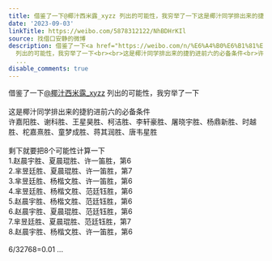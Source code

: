 ```yaml
---
title: 借鉴了一下@椰汁西米露_xyzz 列出的可能性，我穷举了一下这是椰汁同学排出来的捷豹进前六的必备条件许嘉阳胜、谢科胜、王星昊胜、柯洁胜、李轩豪胜、屠晓宇胜、...
date: '2023-09-03'
linkTitle: https://weibo.com/5878312122/NhBDHrKIl
source: 找借口安静的微博
description: 借鉴了一下<a href="https://weibo.com/n/%E6%A4%B0%E6%B1%81%E8%A5%BF%E7%B1%B3%E9%9C%B2_xyzz">@椰汁西米露_xyzz</a>
  列出的可能性，我穷举了一下<br><br>这是椰汁同学排出来的捷豹进前六的必备条件<br>许嘉阳胜、谢科胜、王星昊胜、柯洁胜、李轩豪胜、屠晓宇胜、杨鼎新胜、时越胜、柁嘉熹胜、童梦成胜、蒋其润胜、唐韦星胜<br><br>剩下就要把8个可能性计算一下<br>1.赵晨宇胜、夏晨琨胜、许一笛胜，第6<br>2.芈昱廷胜、夏晨琨胜、许一笛胜，第7<br>3.芈昱廷胜、杨楷文胜、许一笛胜，第6<br>4.芈昱廷胜、杨楷文胜、范廷钰胜，第6<br>5.赵晨宇胜、杨楷文胜、范廷钰胜，第6<br>6.赵晨宇胜、夏晨琨胜、范廷钰胜，第6<br>7.芈昱廷胜、夏晨琨胜、范廷钰胜，第7<br>8.赵晨宇胜、杨楷文胜、许一笛胜，第6<br><br>6/32768=0.01
  ...
disable_comments: true
---
```

借鉴了一下<a href="https://weibo.com/n/%E6%A4%B0%E6%B1%81%E8%A5%BF%E7%B1%B3%E9%9C%B2_xyzz">@椰汁西米露_xyzz</a> 列出的可能性，我穷举了一下<br><br>这是椰汁同学排出来的捷豹进前六的必备条件<br>许嘉阳胜、谢科胜、王星昊胜、柯洁胜、李轩豪胜、屠晓宇胜、杨鼎新胜、时越胜、柁嘉熹胜、童梦成胜、蒋其润胜、唐韦星胜<br><br>剩下就要把8个可能性计算一下<br>1.赵晨宇胜、夏晨琨胜、许一笛胜，第6<br>2.芈昱廷胜、夏晨琨胜、许一笛胜，第7<br>3.芈昱廷胜、杨楷文胜、许一笛胜，第6<br>4.芈昱廷胜、杨楷文胜、范廷钰胜，第6<br>5.赵晨宇胜、杨楷文胜、范廷钰胜，第6<br>6.赵晨宇胜、夏晨琨胜、范廷钰胜，第6<br>7.芈昱廷胜、夏晨琨胜、范廷钰胜，第7<br>8.赵晨宇胜、杨楷文胜、许一笛胜，第6<br><br>6/32768=0.01 ...